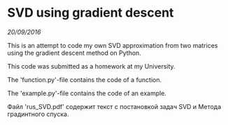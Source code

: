 # SVD using gradient descent

*20/09/2016*

This is an attempt to code my own SVD approximation from two matrices using the gradient descent method on Python. 

This code was submitted as a homework at my University.

The 'function.py'-file contains the code of a function.

The 'example.py'-file contains the code of an example.

Файл 'rus_SVD.pdf' содержит текст с постановкой задач SVD и Метода градинтного спуска.
